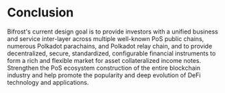 # Conclusion

Bifrost's current design goal is to provide investors with a unified business and service inter-layer across multiple well-known PoS public chains, numerous Polkadot parachains, and Polkadot relay chain, and to provide decentralized, secure, standardized, configurable financial instruments to form a rich and flexible market for asset collateralized income notes. Strengthen the PoS ecosystem construction of the entire blockchain industry and help promote the popularity and deep evolution of DeFi technology and applications.